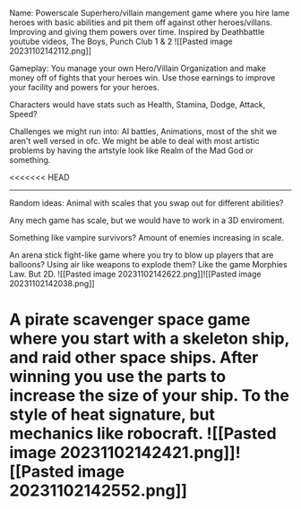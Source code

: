 Name: Powerscale
Superhero/villain mangement game where you hire lame heroes with basic abilities and pit them off against other heroes/villans. Improving and giving them powers over time.
	Inspired by Deathbattle youtube videos, The Boys, Punch Club 1 & 2
	![[Pasted image 20231102142112.png]]

Gameplay: You manage your own Hero/Villain Organization and make money off of fights that your heroes win. Use those earnings to improve your facility and powers for your heroes.

Characters would have stats such as Health, Stamina, Dodge, Attack, Speed?

Challenges we might run into:
	AI battles, Animations, most of the shit we aren't well versed in ofc.
	We might be able to deal with most artistic problems by having the artstyle look like Realm of the Mad God or something.

<<<<<<< HEAD
_____________________________________________________________

Random ideas:
Animal with scales that you swap out for different abilities?

Any mech game has scale, but we would have to work in a 3D enviroment.

Something like vampire survivors? Amount of enemies increasing in scale.

An arena stick fight-like game where you try to blow up players that are balloons? Using air like weapons to explode them? Like the game Morphies Law. But 2D. ![[Pasted image 20231102142622.png]]![[Pasted image 20231102142038.png]]

A pirate scavenger space game where you start with a skeleton ship, and raid other space ships. After winning you use the parts to increase the size of your ship. To the style of heat signature, but mechanics like robocraft.
![[Pasted image 20231102142421.png]]![[Pasted image 20231102142552.png]]
=======
